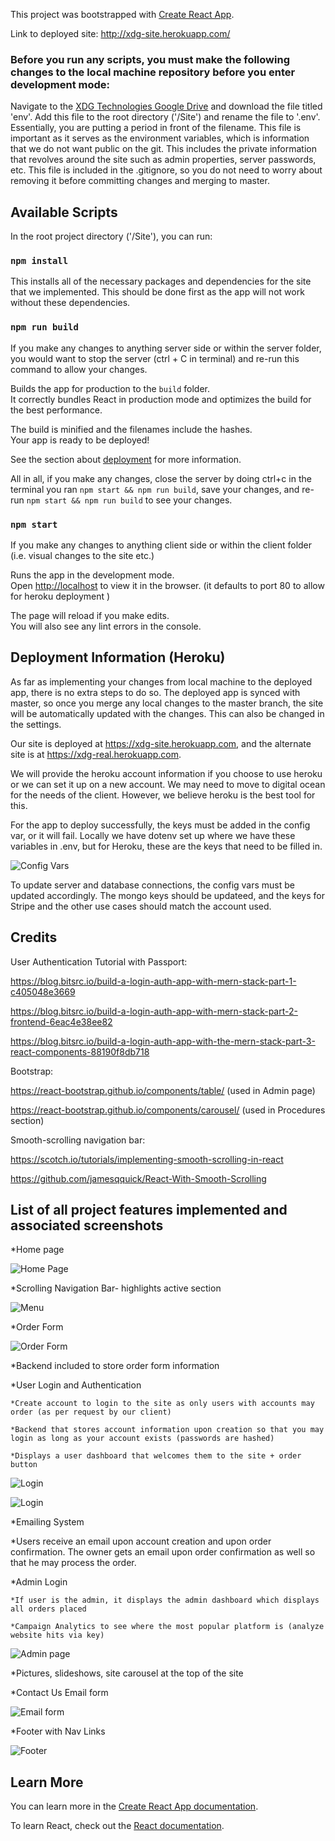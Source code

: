 This project was bootstrapped with [Create React App](https://github.com/facebook/create-react-app).

Link to deployed site: http://xdg-site.herokuapp.com/



### Before you run any scripts, you must make the following changes to the local machine repository before you enter development mode:

Navigate to the [XDG Technologies Google Drive](https://drive.google.com/drive/folders/1OG_wAkYLTha0v-mMZ2aMpkWTdCMmiQ6J) and download the file titled 'env'. Add this file to the root directory ('/Site') and rename the file to '.env'. Essentially, you are putting a period in front of the filename. This file is important as it serves as the environment variables, which is information that we do not want public on the git. This includes the private information that revolves around the site such as admin properties, server passwords, etc. This file is included in the .gitignore, so you do not need to worry about removing it before committing changes and merging to master. 

## Available Scripts

In the root project directory ('/Site'), you can run:

### `npm install`

This installs all of the necessary packages and dependencies for the site that we implemented. This should be done first as the app will not work without these dependencies.

### `npm run build`

If you make any changes to anything server side or within the server folder, you would want to stop the server (ctrl + C in terminal) and re-run this command to allow your changes.

Builds the app for production to the `build` folder.<br />
It correctly bundles React in production mode and optimizes the build for the best performance.

The build is minified and the filenames include the hashes.<br />
Your app is ready to be deployed!

See the section about [deployment](https://facebook.github.io/create-react-app/docs/deployment) for more information.


All in all, if you make any changes, close the server by doing ctrl+c in the terminal you ran `npm start && npm run build`, save your changes, and re-run `npm start && npm run build` to see your changes.

### `npm start`

If you make any changes to anything client side or within the client folder (i.e. visual changes to the site etc.)

Runs the app in the development mode.<br />
Open [http://localhost](http://localhost) to view it in the browser. (it defaults to port 80 to allow for heroku deployment )

The page will reload if you make edits.<br />
You will also see any lint errors in the console.

## Deployment Information (Heroku)

As far as implementing your changes from local machine to the deployed app, there is no extra steps to do so. The deployed app is synced with master, so once you merge any local changes to the master branch, the site will be automatically updated with the changes. This can also be changed in the settings. 

Our site is deployed at https://xdg-site.herokuapp.com, and the alternate site is at https://xdg-real.herokuapp.com.

We will provide the heroku account information if you choose to use heroku or we can set it up on a new account. We may need to move to digital ocean for the needs of the client. However, we believe heroku is the best tool for this. 

For the app to deploy successfully, the keys must be added in the config var, or it will fail. Locally we have dotenv set up where we have these variables in .env, but for Heroku, these are the keys that need to be filled in.

![Config Vars](/client/public/images/heroku.png)

To update server and database connections, the config vars must be updated accordingly. The mongo keys should be updateed, and the keys for Stripe and the other use cases should match the account used. 

## Credits 
User Authentication Tutorial with Passport:

https://blog.bitsrc.io/build-a-login-auth-app-with-mern-stack-part-1-c405048e3669

https://blog.bitsrc.io/build-a-login-auth-app-with-mern-stack-part-2-frontend-6eac4e38ee82

https://blog.bitsrc.io/build-a-login-auth-app-with-the-mern-stack-part-3-react-components-88190f8db718

Bootstrap:

https://react-bootstrap.github.io/components/table/  (used in Admin page)

https://react-bootstrap.github.io/components/carousel/ (used in Procedures section)

Smooth-scrolling navigation bar:

https://scotch.io/tutorials/implementing-smooth-scrolling-in-react

https://github.com/jamesqquick/React-With-Smooth-Scrolling
 
## List of all project features implemented and associated screenshots
*Home page

![Home Page](/client/public/images/homepage.png)

*Scrolling Navigation Bar- highlights active section

![Menu](/client/public/images/menu.png)

*Order Form

![Order Form](/client/public/images/orderform.png)

*Backend included to store order form information

*User Login and Authentication 

	*Create account to login to the site as only users with accounts may order (as per request by our client)

	*Backend that stores account information upon creation so that you may login as long as your account exists (passwords are hashed)

	*Displays a user dashboard that welcomes them to the site + order button

![Login](/client/public/images/login.png)

![Login](/client/public/images/dashboard.png)


*Emailing System

*Users receive an email upon account creation and upon order confirmation. The owner gets an email upon order confirmation as well so that he may process the order.

*Admin Login

	*If user is the admin, it displays the admin dashboard which displays all orders placed

	*Campaign Analytics to see where the most popular platform is (analyze website hits via key)

![Admin page](/client/public/images/admin.png)

*Pictures, slideshows, site carousel at the top of the site

*Contact Us Email form 

![Email form](/client/public/images/contactus.png)

*Footer with Nav Links

![Footer](/client/public/images/footer.png)





## Learn More

You can learn more in the [Create React App documentation](https://facebook.github.io/create-react-app/docs/getting-started).

To learn React, check out the [React documentation](https://reactjs.org/).



